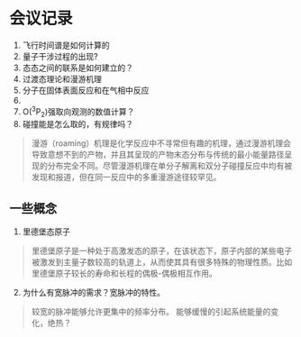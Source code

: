 # 会议记录

1. 飞行时间谱是如何计算的
2. 量子干涉过程的出现?
3. 态态之间的联系是如何建立的？
4. 过渡态理论和漫游机理
5. 分子在固体表面反应和在气相中反应
6. 
7. $\mathrm{O(^3 P_2)}$强取向观测的数值计算？
8. 碰撞能是怎么取的，有规律吗？

> 漫游（roaming）机理是化学反应中不寻常但有趣的机理，通过漫游机理会导致意想不到的产物，并且其呈现的产物末态分布与传统的最小能量路径呈现的分布完全不同。尽管漫游机理在单分子解离和双分子碰撞反应中均有被发现和报道，但在同一反应中的多重漫游途径较罕见。

## 一些概念

1. 里德堡态原子

> 里德堡原子是一种处于高激发态的原子，在该状态下，原子内部的某些电子被激发到主量子数较高的轨道上，从而使其具有很多特殊的物理性质。比如里德堡原子较长的寿命和长程的偶极-偶极相互作用。

2. 为什么有宽脉冲的需求？宽脉冲的特性。

> 较宽的脉冲能够允许更集中的频率分布。
> 能够缓慢的引起系统能量的变化，绝热？
